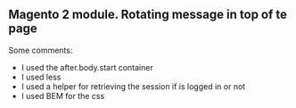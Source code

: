 ## Magento 2 module. Rotating message in top of te page

Some comments: 
- I used the after.body.start container
- I used less
- I used a helper for retrieving the session if is logged in or not
- I used BEM for the css 
